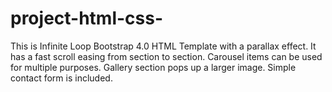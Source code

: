 # project-html-css-
This is Infinite Loop Bootstrap 4.0 HTML Template with a parallax effect. It has a fast scroll easing from section to section. Carousel items can be used for multiple purposes. Gallery section pops up a larger image. Simple contact form is included. 
